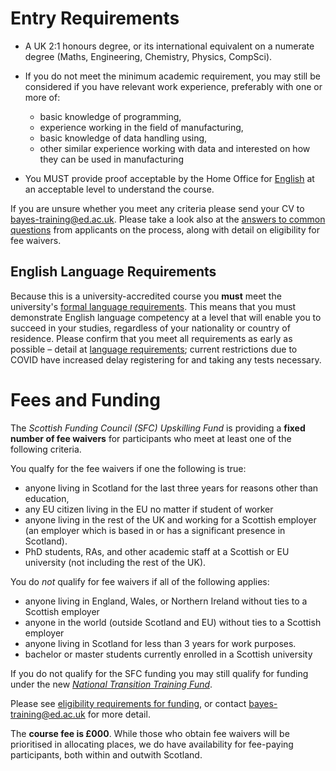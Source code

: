 # Entry Requirements

* A UK 2:1 honours degree, or its international equivalent on a numerate degree (Maths, Engineering, Chemistry, Physics, CompSci).

* If you do not meet the minimum academic requirement, you may still be considered if you have relevant work experience, preferably with one or more of:

  * basic knowledge of programming,
  * experience working in the field of manufacturing,
  * basic knowledge of data handling using,
  * other similar experience working with data and interested on how they can be used in manufacturing 

* You MUST provide proof acceptable by the Home Office for [English](#english-language-requirements) at an acceptable level to understand the course. 

If you are unsure whether you meet any criteria please send your CV to [bayes-training@ed.ac.uk](mailto:bayes-training@ed.ac.uk). Please take a look also at the [answers to common questions](how_to_apply.md) from applicants on the process, along with detail on eligibility for fee waivers.


<a name = "english-language-requirements"></a>
## English Language Requirements

Because this is a university-accredited course you **must** meet the university's [formal language requirements](http://www.edin.ac/pgdf-english). This means that you must demonstrate English language competency at a level that will enable you to succeed in your studies, regardless of your nationality or country of residence.
Please confirm that you meet all requirements as early as possible &ndash; detail at [language requirements](http://www.edin.ac/pgdf-english); current restrictions due to COVID have increased delay registering for and taking any tests necessary.


<a name = "fees_and_funding"></a>
# Fees and Funding

The *Scottish Funding Council (SFC) Upskilling Fund* is providing a __fixed number of fee waivers__ for participants who meet at least one of the following criteria. 

You qualfy for the fee waivers if one the following is true:

* anyone living in Scotland for the last three years for reasons other than education, 
* any EU citizen living in the EU no matter if student of worker
* anyone living in the rest of the UK and working for a Scottish employer (an employer which is based in or has a significant presence in Scotland).
* PhD students, RAs, and other academic staff at a Scottish or EU university (not including the rest of the UK). 
 
You do *not* qualify for fee waivers if all of the following applies:
* anyone living in England, Wales, or Northern Ireland without ties to a Scottish employer
* anyone in the world (outside Scotland and EU) without ties to a Scottish employer
* anyone living in Scotland for less than 3 years for work purposes.
* bachelor or master students currently enrolled in a Scottish university

If you do not qualify for the SFC funding you may still qualify for funding under the new [*National Transition Training Fund*](https://www.myworldofwork.co.uk/national-transition-training-fund).  

Please see [eligibility requirements for funding](https://www.ed.ac.uk/bayes/about-us/our-work/education/workforce-development/eligibility-funding), or contact [bayes-training@ed.ac.uk](mailto:bayes-training@ed.ac.uk) for more detail.

The __course fee is £000__. While those who obtain fee waivers will be prioritised in allocating places, we do have availability for fee-paying participants, both within and outwith Scotland. 



